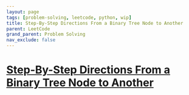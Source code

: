 ```yaml
---
layout: page
tags: [problem-solving, leetcode, python, wip]
title: Step-By-Step Directions From a Binary Tree Node to Another
parent: LeetCode
grand_parent: Problem Solving
nav_exclude: false
---
```


# [Step-By-Step Directions From a Binary Tree Node to Another](https://leetcode.com/problems/step-by-step-directions-from-a-binary-tree-node-to-another/)
